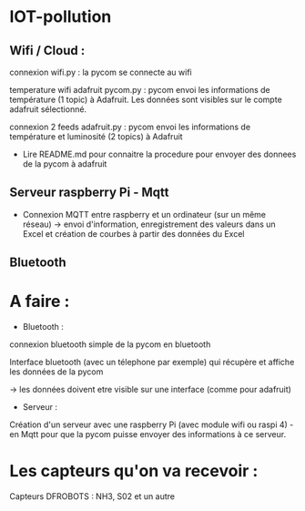 # IOT-pollution


## Wifi / Cloud :

connexion wifi.py : la pycom se connecte au wifi

temperature wifi adafruit pycom.py : pycom envoi les informations de température (1 topic) à Adafruit. Les données sont visibles sur le compte adafruit sélectionné.

connexion 2 feeds adafruit.py : pycom envoi les informations de température et luminosité (2 topics) à Adafruit

- Lire README.md pour connaitre la procedure pour envoyer des donnees de la pycom à adafruit


## Serveur raspberry Pi - Mqtt

- Connexion MQTT entre raspberry et un ordinateur (sur un même réseau) -> envoi d'information, enregistrement des valeurs dans un Excel et création de courbes à partir des données du Excel

## Bluetooth


# A faire :

- Bluetooth : 

connexion bluetooth simple de la pycom en bluetooth

Interface bluetooth (avec un télephone par exemple) qui récupère et affiche les données de la pycom 

-> les données doivent etre visible sur une interface (comme pour adafruit)

- Serveur :

Création d'un serveur avec une raspberry Pi (avec module wifi ou raspi 4) - en Mqtt pour que la pycom puisse envoyer des informations à ce serveur.



# Les capteurs qu'on va recevoir :

Capteurs DFROBOTS : NH3, S02 et un autre
